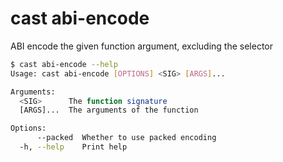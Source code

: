 # cast abi-encode

ABI encode the given function argument, excluding the selector

```bash
$ cast abi-encode --help
Usage: cast abi-encode [OPTIONS] <SIG> [ARGS]...

Arguments:
  <SIG>      The function signature
  [ARGS]...  The arguments of the function

Options:
      --packed  Whether to use packed encoding
  -h, --help    Print help
```